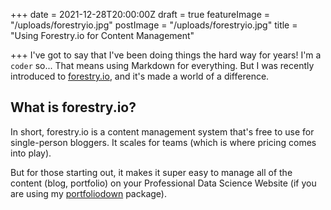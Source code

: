 +++
date = 2021-12-28T20:00:00Z
draft = true
featureImage = "/uploads/forestryio.jpg"
postImage = "/uploads/forestryio.jpg"
title = "Using Forestry.io for Content Management"

+++
I've got to say that I've been doing things the hard way for years! I'm a `coder` so... That means using Markdown for everything. But I was recently introduced to [forestry.io](https://forestry.io/ "forestry.io"), and it's made a world of a difference. 

## What is forestry.io?

In short, forestry.io is a content management system that's free to use for single-person bloggers. It scales for teams (which is where pricing comes into play).

But for those starting out, it makes it super easy to manage all of the content (blog, portfolio) on your Professional Data Science Website (if you are using my [portfoliodown](https://business-science.github.io/portfoliodown/ "portfoliodown") package). 